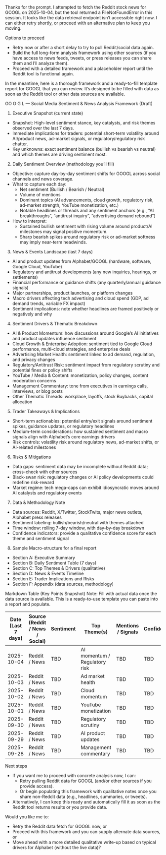 Thanks for the prompt. I attempted to fetch the Reddit stock news for GOOGL on 2025-10-04, but the tool returned a FileNotFoundError in this session. It looks like the data retrieval endpoint isn’t accessible right now. I can either retry shortly, or proceed with an alternative plan to keep you moving.

Options to proceed
- Retry now or after a short delay to try to pull Reddit/social data again.
- Build the full long-form analysis framework using other sources (if you have access to news feeds, tweets, or press releases you can share them and I’ll analyze them).
- Proceed with a detailed framework and a placeholder report until the Reddit tool is functional again.

In the meantime, here is a thorough framework and a ready-to-fill template report for GOOGL that you can review. It’s designed to be filled with data as soon as the Reddit tool or other data sources are available.

 GO O G L — Social Media Sentiment & News Analysis Framework (Draft)

1) Executive Snapshot (current state)
- Snapshot: High-level sentiment stance, key catalysts, and risk themes observed over the last 7 days.
- Immediate implications for traders: potential short-term volatility around AI/product news, ad-market signals, or regulatory/regulatory risk chatter.
- Key unknowns: exact sentiment balance (bullish vs bearish vs neutral) and which themes are driving sentiment most.

2) Daily Sentiment Overview (methodology you’ll fill)
- Objective: capture day-by-day sentiment shifts for GOOGL across social channels and news coverage.
- What to capture each day:
  - Net sentiment (Bullish / Bearish / Neutral)
  - Volume of mentions
  - Dominant topics (AI advancements, cloud growth, regulatory risk, ad-market strength, YouTube monetization, etc.)
  - Notable headlines or threads and any sentiment anchors (e.g., “AI breakthroughs”, “antitrust inquiry”, “advertising demand rebound”)
- How to interpret:
  - Sustained bullish sentiment with rising volume around product/AI milestones may signal positive momentum.
  - Sharp bearish spikes around regulatory risk or ad-market softness may imply near-term headwinds.

3) News & Events Landscape (last 7 days)
- AI and product updates from Alphabet/GOOGL (hardware, software, Google Cloud, YouTube)
- Regulatory and antitrust developments (any new inquiries, hearings, or settlements)
- Financial performance or guidance shifts (any quarterly/annual guidance signals)
- Major partnerships, product launches, or platform changes
- Macro drivers affecting tech advertising and cloud spend (GDP, ad demand trends, variable FX impact)
- Sentiment implications: note whether headlines are framed positively or negatively and why

4) Sentiment Drivers & Thematic Breakdown
- AI & Product Momentum: how discussions around Google’s AI initiatives and product updates influence sentiment
- Cloud Growth & Enterprise Adoption: sentiment tied to Google Cloud performance, multi-cloud strategies, and enterprise deals
- Advertising Market Health: sentiment linked to ad demand, regulation, and privacy changes
- Regulatory/Antitrust Risk: sentiment impact from regulatory scrutiny and potential fines or policy shifts
- YouTube / Media & Content: monetization, policy changes, content moderation concerns
- Management Commentary: tone from executives in earnings calls, interviews, or blog posts
- Other Thematic Threads: workplace, layoffs, stock Buybacks, capital allocation

5) Trader Takeaways & Implications
- Short-term actionables: potential entry/exit signals around sentiment spikes, guidance updates, or regulatory headlines
- Medium-term considerations: how sustained sentiment and macro signals align with Alphabet’s core earnings drivers
- Risk controls: volatility risk around regulatory news, ad-market shifts, or AI-related milestones

6) Risks & Mitigations
- Data gaps: sentiment data may be incomplete without Reddit data; cross-check with other sources
- Black-swan risk: regulatory changes or AI policy developments could redefine risk-reward
- Market regime: tech mega-caps can exhibit idiosyncratic moves around AI catalysts and regulatory events

7) Data & Methodology Note
- Data sources: Reddit, X/Twitter, StockTwits, major news outlets, Alphabet press releases
- Sentiment labeling: bullish/bearish/neutral with themes attached
- Time window: rolling 7-day window, with day-by-day breakdown
- Confidence indicators: provide a qualitative confidence score for each theme and sentiment signal

8) Sample Macro-structure for a final report
- Section A: Executive Summary
- Section B: Daily Sentiment Table (7 days)
- Section C: Top Themes & Drivers (qualitative)
- Section D: News & Events Timeline
- Section E: Trader Implications and Risks
- Section F: Appendix (data sources, methodology)

Markdown Table (Key Points Snapshot)
Note: Fill with actual data once the data source is available. This is a ready-to-use template you can paste into a report and populate.

| Date (Last 7 days) | Source (Reddit / News / Social) | Sentiment | Top Theme(s) | Mentions / Signals | Confidence | Potential Market Impact |
|---------------------|---------------------------------|-----------|--------------|---------------------|------------|-------------------------|
| 2025-10-04 | Reddit / News | TBD | AI momentum / Regulatory risk | TBD | TBD | TBD |
| 2025-10-03 | Reddit / News | TBD | Ad market health | TBD | TBD | TBD |
| 2025-10-02 | Reddit / News | TBD | Cloud momentum | TBD | TBD | TBD |
| 2025-10-01 | Reddit / News | TBD | YouTube monetization | TBD | TBD | TBD |
| 2025-09-30 | Reddit / News | TBD | Regulatory scrutiny | TBD | TBD | TBD |
| 2025-09-29 | Reddit / News | TBD | AI product updates | TBD | TBD | TBD |
| 2025-09-28 | Reddit / News | TBD | Management commentary | TBD | TBD | TBD |

Next steps
- If you want me to proceed with concrete analysis now, I can:
  - Retry pulling Reddit data for GOOGL (and/or other sources if you provide access).
  - Or begin populating this framework with qualitative notes once you share non-Reddit data (e.g., headlines, summaries, or tweets).
- Alternatively, I can keep this ready and automatically fill it as soon as the Reddit tool returns results or you provide data.

Would you like me to:
- Retry the Reddit data fetch for GOOGL now, or
- Proceed with this framework and you can supply alternate data sources, or
- Move ahead with a more detailed qualitative write-up based on typical drivers for Alphabet (without the live data)?